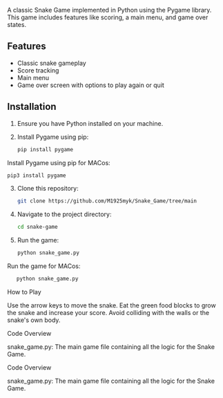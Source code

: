 
A classic Snake Game implemented in Python using the Pygame library. This game includes features like scoring, a main menu, and game over states.

## Features

- Classic snake gameplay
- Score tracking
- Main menu
- Game over screen with options to play again or quit

## Installation

1. Ensure you have Python installed on your machine.
2. Install Pygame using pip:

   ```bash
   pip install pygame 
   ```
Install Pygame using pip for MACos:
   ```bash
   pip3 install pygame 
   ```

3. Clone this repository:

   ```bash 
   git clone https://github.com/M1925myk/Snake_Game/tree/main  
   ```

4. Navigate to the project directory:
   ```bash
   cd snake-game
   ```

5. Run the game:
   ```bash
   python snake_game.py
   ```
Run the game for MACos:
   ```bash
      python snake_game.py
   ```
How to Play

Use the arrow keys to move the snake.
Eat the green food blocks to grow the snake and increase your score.
Avoid colliding with the walls or the snake's own body.

Code Overview

snake_game.py: The main game file containing all the logic for the Snake Game.

Code Overview

snake_game.py: The main game file containing all the logic for the Snake Game.